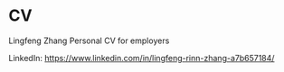 # CV
Lingfeng Zhang Personal CV for employers

LinkedIn: https://www.linkedin.com/in/lingfeng-rinn-zhang-a7b657184/
